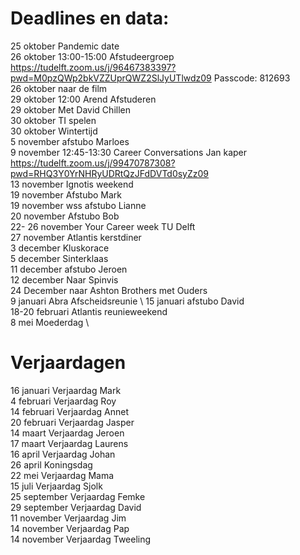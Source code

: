 # Deadlines en data:
25 oktober Pandemic date \
26 oktober 13:00-15:00 Afstudeergroep https://tudelft.zoom.us/j/96467383397?pwd=M0pzQWp2bkVZZUprQWZ2SlJyUTlwdz09 Passcode: 812693 \
26 oktober naar de film \
29 oktober 12:00 Arend Afstuderen \
29 oktober Met David Chillen \
30 oktober TI spelen \
30 oktober Wintertijd \
5 november afstubo Marloes \
9 november 12:45-13:30 Career Conversations Jan kaper https://tudelft.zoom.us/j/99470787308?pwd=RHQ3Y0YrNHRyUDRtQzJFdDVTd0syZz09 \
13 november Ignotis weekend \
19 november Afstubo Mark \
19 november wss afstubo Lianne \
20 november Afstubo Bob \
22- 26 november Your Career week TU Delft \
27 november Atlantis kerstdiner \
3 december Kluskorace \
5 december Sinterklaas \
11 december afstubo Jeroen \
12 december Naar Spinvis \
24 December naar Ashton Brothers met Ouders \
9  januari Abra Afscheidsreunie \ 
15 januari afstubo David \
18-20 februari Atlantis reunieweekend \
8 mei Moederdag \


# Verjaardagen
16 januari Verjaardag Mark \
4  februari Verjaardag Roy \
14 februari Verjaardag Annet \
20 februari Verjaardag Jasper \
14 maart Verjaardag Jeroen \
17 maart Verjaardag Laurens \
16 april Verjaardag Johan \
26 april Koningsdag \
22 mei Verjaardag Mama \
15 juli Verjaardag Sjolk \
25 september Verjaardag Femke \
29 september Verjaardag David \
11 november Verjaardag Jim \
14 november Verjaardag Pap \
14 november Verjaardag Tweeling
